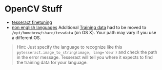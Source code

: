 # OpenCV Stuff

* [tesseract finetuning](https://www.statworx.com/content-hub/blog/finetuning-von-tesseract-ocr-fuer-deutsche-rechnungen)
* [non english languages](https://pyimagesearch.com/2020/08/03/tesseract-ocr-for-non-english-languages/)
Additional [Training data](https://github.com/tesseract-ocr/tessdata) had to be moved to `/opt/homebrew/share/tessdata` (on OS X). Your path may vary if you use a different OS.

> Hint: Just specify the language to recognize like this `pytesseract.image_to_string(image, lang='deu')` and check the path in the error message. Tesseract will tell you where it expects to find the training data for your language.



